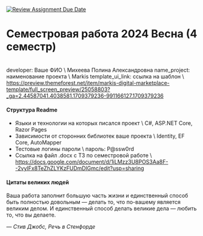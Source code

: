 [![Review Assignment Due Date](https://classroom.github.com/assets/deadline-readme-button-24ddc0f5d75046c5622901739e7c5dd533143b0c8e959d652212380cedb1ea36.svg)](https://classroom.github.com/a/Gb6cSula)
# Семестровая работа 2024 Весна (4 семестр)
\
developer: Ваше ФИО \ Михеева Полина Александровна
name_project: наименование проекта \ Markis
template_ui_link: ссылка на шаблон \ https://preview.themeforest.net/item/markis-digital-marketplace-template/full_screen_preview/25058803?_ga=2.44587041.4038581.1709379236-991166127.1709379236

#### Структура Readme

- Языки и технологии на которых писался проект \ C#, ASP.NET Core, Razor Pages
- Зависимости от сторонних библиотек ваше проекта \ Identity, EF Core, AutoMapper
- Тестовые логины пароли \ пароль: P@ssw0rd
- Ссылка на файл .docx с ТЗ по семестровой работе \ https://docs.google.com/document/d/1iLMzz3U8POS3Aa8F--2vyIFx8TeZhZLYKzFUDmDlGmc/edit?usp=sharing

#### Цитаты великих людей
Ваша работа заполнит большую часть жизни и единственный способ быть
полностью довольным — делать то, что по-вашему является великим делом.
И единственный способ делать великие дела — любить то, что вы делаете.

*— Стив Джобс, Речь в Стенфорде*